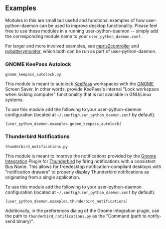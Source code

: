 ## Examples
Modules in this are small but useful and functional examples of how user-python-daemon can be used to improve desktop functionality. Please feel free to use these modules in a running user-python-daemon -- simply add the corresponding module name to your `user_python_daemon.conf`.

For larger and more involved examples, see [mpris2controller](https://github.com/icasdri/mpris2controller) and [pybatterymonitor](https://github.com/icasdri/pybatterymonitor), which both can be run as part of user-python-daemon.

### GNOME KeePass Autolock

	gnome_keepass_autolock.py

This module is meant to autolock [KeePass](http://keepass.info) workspaces with the [GNOME](http://www.gnome.org/gnome-3/) Screen Saver. In other words, provide KeePass's internal "Lock workspace when locking computer" functionality that is not available in GNU/Linux systems.

To use this module add the following to your user-python-daemon configuration (located at `~/.config/user_python_daemon.conf` by default).

	[user_python_daemon.examples.gnome_keepass_autolock]

### Thunderbird Notifications

	thunderbird_notifications.py

This module is meant to improve the notifications provided by the [Gnome Integration](https://addons.mozilla.org/en-US/thunderbird/addon/gnome-integration/) Plugin for [Thunderbird](https://www.mozilla.org/en-US/thunderbird/) by firing notifications with a consistent Bus Name. This allows for freedesktop notification-compliant desktops with "notification drawers" to properly display Thunderbird notifications as originating from a single application.

To use this module add the following to your user-python-daemon configuration (located at `~/.config/user_python_daemon.conf` by default).

	[user_python_daemon.examples.thunderbird_notifications]

Additionally, in the preferences dialog of the Gnome Integration plugin, use the path to `thunderbird_notifications.py` as the "Command (path to notify-send binary)".